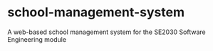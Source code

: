 # school-management-system
A web-based school management system for the SE2030 Software Engineering module

